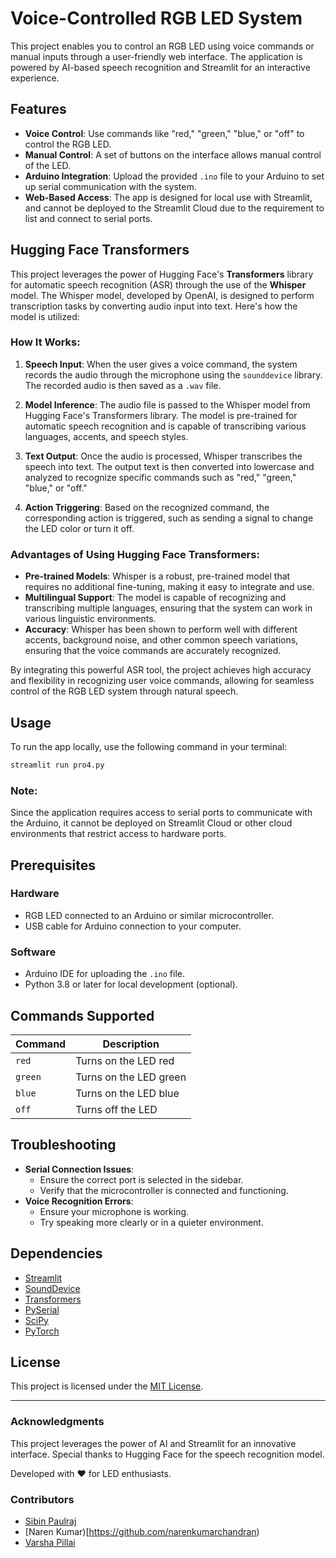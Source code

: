 # Voice-Controlled RGB LED System

This project enables you to control an RGB LED using voice commands or manual inputs through a user-friendly web interface. The application is powered by AI-based speech recognition and Streamlit for an interactive experience.

## Features

- **Voice Control**: Use commands like "red," "green," "blue," or "off" to control the RGB LED.
- **Manual Control**: A set of buttons on the interface allows manual control of the LED.
- **Arduino Integration**: Upload the provided `.ino` file to your Arduino to set up serial communication with the system.
- **Web-Based Access**: The app is designed for local use with Streamlit, and cannot be deployed to the Streamlit Cloud due to the requirement to list and connect to serial ports.

## Hugging Face Transformers 

This project leverages the power of Hugging Face's **Transformers** library for automatic speech recognition (ASR) through the use of the **Whisper** model. The Whisper model, developed by OpenAI, is designed to perform transcription tasks by converting audio input into text. Here's how the model is utilized:

### How It Works:

1. **Speech Input**: When the user gives a voice command, the system records the audio through the microphone using the `sounddevice` library. The recorded audio is then saved as a `.wav` file.

2. **Model Inference**: The audio file is passed to the Whisper model from Hugging Face's Transformers library. The model is pre-trained for automatic speech recognition and is capable of transcribing various languages, accents, and speech styles.

3. **Text Output**: Once the audio is processed, Whisper transcribes the speech into text. The output text is then converted into lowercase and analyzed to recognize specific commands such as "red," "green," "blue," or "off."

4. **Action Triggering**: Based on the recognized command, the corresponding action is triggered, such as sending a signal to change the LED color or turn it off.

### Advantages of Using Hugging Face Transformers:

- **Pre-trained Models**: Whisper is a robust, pre-trained model that requires no additional fine-tuning, making it easy to integrate and use.
- **Multilingual Support**: The model is capable of recognizing and transcribing multiple languages, ensuring that the system can work in various linguistic environments.
- **Accuracy**: Whisper has been shown to perform well with different accents, background noise, and other common speech variations, ensuring that the voice commands are accurately recognized.

By integrating this powerful ASR tool, the project achieves high accuracy and flexibility in recognizing user voice commands, allowing for seamless control of the RGB LED system through natural speech.

## Usage

To run the app locally, use the following command in your terminal:

```bash
streamlit run pro4.py
```

### Note:
Since the application requires access to serial ports to communicate with the Arduino, it cannot be deployed on Streamlit Cloud or other cloud environments that restrict access to hardware ports.

## Prerequisites

### Hardware
- RGB LED connected to an Arduino or similar microcontroller.
- USB cable for Arduino connection to your computer.

### Software
- Arduino IDE for uploading the `.ino` file.
- Python 3.8 or later for local development (optional).
  
## Commands Supported

| Command    | Description            |
|------------|------------------------|
| `red`      | Turns on the LED red      |
| `green`    | Turns on the LED green    |
| `blue`     | Turns on the LED blue     |
| `off`      | Turns off the LED      |

## Troubleshooting

- **Serial Connection Issues**:
  - Ensure the correct port is selected in the sidebar.
  - Verify that the microcontroller is connected and functioning.
- **Voice Recognition Errors**:
  - Ensure your microphone is working.
  - Try speaking more clearly or in a quieter environment.

## Dependencies

- [Streamlit](https://streamlit.io/)
- [SoundDevice](https://python-sounddevice.readthedocs.io/)
- [Transformers](https://huggingface.co/transformers/)
- [PySerial](https://pyserial.readthedocs.io/)
- [SciPy](https://www.scipy.org/)
- [PyTorch](https://pytorch.org/)

## License

This project is licensed under the [MIT License](LICENSE).

---

### Acknowledgments

This project leverages the power of AI and Streamlit for an innovative interface. Special thanks to Hugging Face for the speech recognition model.

Developed with ❤️ for LED enthusiasts.

### Contributors

- [Sibin Paulraj](https://github.com/aerosibin)
- [Naren Kumar)[https://github.com/narenkumarchandran)
- [Varsha Pillai](https://github.com/varsha-2024-snu)

